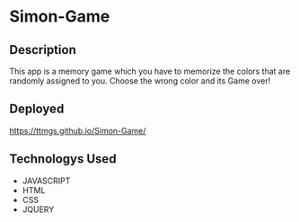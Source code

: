 # Simon-Game

## Description
This app is a memory game which you have to memorize the colors that are randomly assigned to you. Choose the wrong color and its Game over!


## Deployed
https://ttmgs.github.io/Simon-Game/


## Technologys Used
- JAVASCRIPT
- HTML
- CSS
- JQUERY


